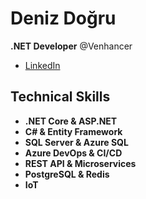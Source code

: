 # Deniz Doğru
**.NET Developer** @Venhancer
* [LinkedIn](https://www.linkedin.com/in/deniz-doğru-795225184)
## Technical Skills
* **.NET Core & ASP.NET**
* **C# & Entity Framework**
* **SQL Server & Azure SQL**
* **Azure DevOps & CI/CD**
* **REST API & Microservices**
* **PostgreSQL & Redis**
* **IoT**

